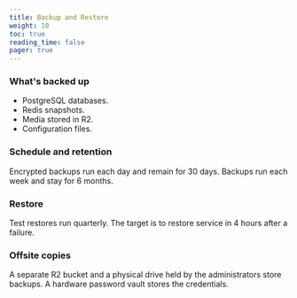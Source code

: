 ```yaml
---
title: Backup and Restore
weight: 10
toc: true
reading_time: false
pager: true
---
```


### What's backed up

- PostgreSQL databases.
- Redis snapshots.
- Media stored in R2.
- Configuration files.

### Schedule and retention

Encrypted backups run each day and remain for 30 days. Backups run each week and stay for 6 months.

### Restore

Test restores run quarterly. The target is to restore service in 4 hours after a failure.

### Offsite copies

A separate R2 bucket and a physical drive held by the administrators store backups. A hardware password vault stores the credentials.

